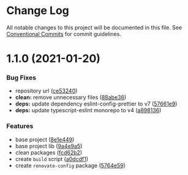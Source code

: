 # Change Log

All notable changes to this project will be documented in this file.
See [Conventional Commits](https://conventionalcommits.org) for commit guidelines.

# 1.1.0 (2021-01-20)


### Bug Fixes

* repository url ([ce53240](https://github.com/hitechline/development/commit/ce53240989b9c810153bddcf1dfb4a89ac1c8fec))
* **clean:** remove unnecessary files ([88abe36](https://github.com/hitechline/development/commit/88abe3686422ff270e44bcf4e6639fdb29cd603d))
* **deps:** update dependency eslint-config-prettier to v7 ([57661e9](https://github.com/hitechline/development/commit/57661e982d576e4ef4acab05f904ea741c8164c5))
* **deps:** update typescript-eslint monorepo to v4 ([a898136](https://github.com/hitechline/development/commit/a8981363c6603c737d2a7f06ee5a5dcee5f6563d))


### Features

* base project ([8e1e449](https://github.com/hitechline/development/commit/8e1e44961bfdde296581d33be2272e41e46744be))
* base project lib ([9a4e9a5](https://github.com/hitechline/development/commit/9a4e9a55b53d313341992bd03cef71f4cf7ba48d))
* clean packages ([fcd62b2](https://github.com/hitechline/development/commit/fcd62b26617409e36b11fbb5cb32e7c54be3d0db))
* create `build` script ([a0dcdf1](https://github.com/hitechline/development/commit/a0dcdf103be3818c70d6e70cffb0addfef44da3a))
* create `renovate-config` package ([5764e59](https://github.com/hitechline/development/commit/5764e59c3c6126547b416c0b07d0c0ae7a73cf5d))
